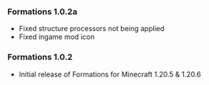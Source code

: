 ### Formations 1.0.2a
- Fixed structure processors not being applied
- Fixed ingame mod icon

### Formations 1.0.2
- Initial release of Formations for Minecraft 1.20.5 & 1.20.6
